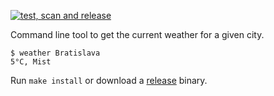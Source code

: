 [![test, scan and release](https://github.com/jreisinger/weather/actions/workflows/test-scan-release.yml/badge.svg)](https://github.com/jreisinger/weather/actions/workflows/test-scan-release.yml)

Command line tool to get the current weather for a given city.

```
$ weather Bratislava
5°C, Mist
```

Run `make install` or download a [release](https://github.com/jreisinger/weather/releases) binary.
